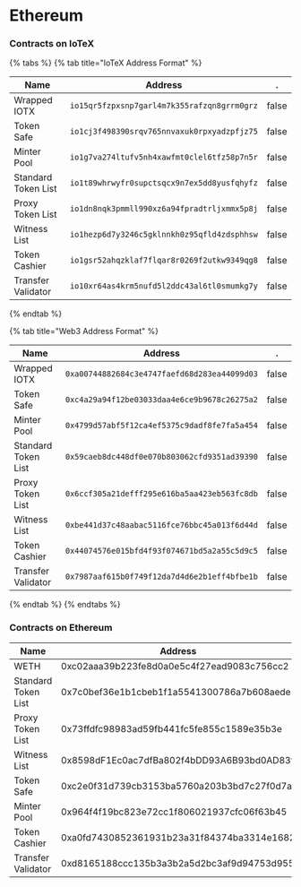 # Ethereum

### Contracts on IoTeX

{% tabs %}
{% tab title="IoTeX Address Format" %}


<table><thead><tr><th>Name</th><th>Address</th><th data-hidden data-type="checkbox">.</th></tr></thead><tbody><tr><td>Wrapped IOTX</td><td><code>io15qr5fzpxsnp7garl4m7k355rafzqn8grrm0grz</code></td><td>false</td></tr><tr><td>Token Safe</td><td><code>io1cj3f498390srqv765nnvaxuk0rpxyadzpfjz75</code></td><td>false</td></tr><tr><td>Minter Pool</td><td><code>io1g7va274ltufv5nh4xawfmt0clel6tfz58p7n5r</code></td><td>false</td></tr><tr><td>Standard Token List</td><td><code>io1t89whrwyfr0supctsqcx9n7ex5dd8yusfqhyfz</code></td><td>false</td></tr><tr><td>Proxy Token List</td><td><code>io1dn8nqk3pmmll990xz6a94fpradtrljxmmx5p8j</code></td><td>false</td></tr><tr><td>Witness List</td><td><code>io1hezp6d7y3246c5gklnnkh0z95qfld4zdsphhsw</code></td><td>false</td></tr><tr><td>Token Cashier</td><td><code>io1gsr52ahqzklaf7flqar8r0269f2utkw9349qg8</code></td><td>false</td></tr><tr><td>Transfer Validator</td><td><code>io10xr64as4krm5nufd5l2ddc43al6tl0smumkg7y</code></td><td>false</td></tr></tbody></table>
{% endtab %}

{% tab title="Web3 Address Format" %}


<table><thead><tr><th>Name</th><th>Address</th><th data-hidden data-type="checkbox">.</th></tr></thead><tbody><tr><td>Wrapped IOTX</td><td><code>0xa00744882684c3e4747faefd68d283ea44099d03</code></td><td>false</td></tr><tr><td>Token Safe</td><td><code>0xc4a29a94f12be03033daa4e6ce9b9678c26275a2</code></td><td>false</td></tr><tr><td>Minter Pool</td><td><code>0x4799d57abf5f12ca4ef5375c9dadf8fe7fa5a454</code></td><td>false</td></tr><tr><td>Standard Token List</td><td><code>0x59caeb8dc448df0e070b803062cfd9351ad39390</code></td><td>false</td></tr><tr><td>Proxy Token List</td><td><code>0x6ccf305a21defff295e616ba5aa423eb563fc8db</code></td><td>false</td></tr><tr><td>Witness List</td><td><code>0xbe441d37c48aabac5116fce76bbc45a013f6d44d</code></td><td>false</td></tr><tr><td>Token Cashier</td><td><code>0x44074576e015bfd4f93f074671bd5a2a55c5d9c5</code></td><td>false</td></tr><tr><td>Transfer Validator</td><td><code>0x7987aaf615b0f749f12da7d4d6e2b1eff4bfbe1b</code></td><td>false</td></tr></tbody></table>
{% endtab %}
{% endtabs %}



### Contracts on Ethereum

<table><thead><tr><th>Name</th><th>Address</th><th data-hidden data-type="checkbox">.</th></tr></thead><tbody><tr><td>WETH</td><td>0xc02aaa39b223fe8d0a0e5c4f27ead9083c756cc2</td><td>false</td></tr><tr><td>Standard Token List</td><td>0x7c0bef36e1b1cbeb1f1a5541300786a7b608aede</td><td>false</td></tr><tr><td>Proxy Token List</td><td>0x73ffdfc98983ad59fb441fc5fe855c1589e35b3e</td><td>false</td></tr><tr><td>Witness List</td><td>0x8598dF1Ec0ac7dfBa802f4bDD93A6B93bd0AD83f</td><td>false</td></tr><tr><td>Token Safe</td><td>0xc2e0f31d739cb3153ba5760a203b3bd7c27f0d7a</td><td>false</td></tr><tr><td>Minter Pool</td><td>0x964f4f19bc823e72cc1f806021937cfc06f63b45</td><td>false</td></tr><tr><td>Token Cashier</td><td>0xa0fd7430852361931b23a31f84374ba3314e1682</td><td>false</td></tr><tr><td>Transfer Validator</td><td>0xd8165188ccc135b3a3b2a5d2bc3af9d94753d955</td><td>false</td></tr></tbody></table>

